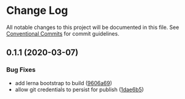 # Change Log

All notable changes to this project will be documented in this file.
See [Conventional Commits](https://conventionalcommits.org) for commit guidelines.

## 0.1.1 (2020-03-07)


### Bug Fixes

* add lerna bootstrap to build ([9606a69](https://github.com/microfrontend-react/microfrontend-react/commit/9606a691b91e011d2c22fe29e9bf94ea1f98809b))
* allow git credentials to persist for publish ([1dae6b5](https://github.com/microfrontend-react/microfrontend-react/commit/1dae6b5402835e4601c5e31ac0e4aa593d8cf5e9))
